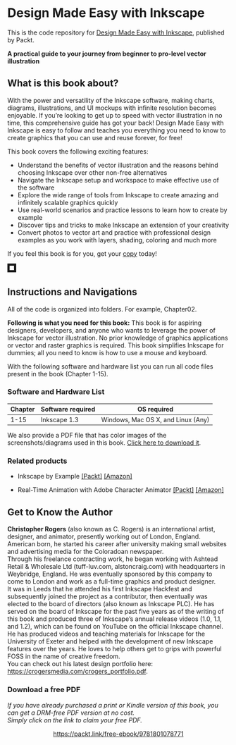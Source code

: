 # Design Made Easy with Inkscape

<a href="https://www.packtpub.com/product/design-made-easy-with-inkscape/9781801078771?utm_source=github&utm_medium=repository&utm_campaign=9781803235851"><img src="https://content.packt.com/B17103/cover_image_small.jpg" alt="" height="256px" align="right"></a>

This is the code repository for [Design Made Easy with Inkscape](https://www.packtpub.com/product/design-made-easy-with-inkscape/9781801078771?utm_source=github&utm_medium=repository&utm_campaign=9781803235851), published by Packt.

**A practical guide to your journey from beginner to pro-level vector illustration**

## What is this book about?
With the power and versatility of the Inkscape software, making charts, diagrams, illustrations, and UI mockups with infinite resolution becomes enjoyable. If you’re looking to get up to speed with vector illustration in no time, this comprehensive guide has got your back! Design Made Easy with Inkscape is easy to follow and teaches you everything you need to know to create graphics that you can use and reuse forever, for free!

This book covers the following exciting features:
* Understand the benefits of vector illustration and the reasons behind     choosing Inkscape over other non-free alternatives
* Navigate the Inkscape setup and workspace to make effective use of the software
* Explore the wide range of tools from Inkscape to create amazing and infinitely scalable graphics quickly
* Use real-world scenarios and practice lessons to learn how to create by example
* Discover tips and tricks to make Inkscape an extension of your creativity
* Convert photos to vector art and practice with professional design examples as you work with layers, shading, coloring and much more

If you feel this book is for you, get your [copy](https://www.amazon.com/dp/1801078777) today!

<a href="https://www.packtpub.com/?utm_source=github&utm_medium=banner&utm_campaign=GitHubBanner"><img src="https://raw.githubusercontent.com/PacktPublishing/GitHub/master/GitHub.png" 
alt="https://www.packtpub.com/" border="5" /></a>

## Instructions and Navigations
All of the code is organized into folders. For example, Chapter02.

**Following is what you need for this book:**
This book is for aspiring designers, developers, and anyone who wants to leverage the power of Inkscape for vector illustration. No prior knowledge of graphics applications or vector and raster graphics is required. This book simplifies Inkscape for dummies; all you need to know is how to use a mouse and keyboard.

With the following software and hardware list you can run all code files present in the book (Chapter 1-15).
### Software and Hardware List
| Chapter | Software required | OS required |
| -------- | ------------------------------------ | ----------------------------------- |
| 1-15 | Inkscape 1.3 | Windows, Mac OS X, and Linux (Any) |

We also provide a PDF file that has color images of the screenshots/diagrams used in this book. [Click here to download it](https://packt.link/57GQC).

### Related products
* Inkscape by Example [[Packt]](https://www.packtpub.com/product/inkscape-by-example/9781803243146?utm_source=github&utm_medium=repository&utm_campaign=9781803243146) [[Amazon]](https://www.amazon.com/dp/1803243147)

* Real-Time Animation with Adobe Character Animator [[Packt]](https://www.packtpub.com/product/real-time-animation-with-adobe-character-animator/9781803246949?utm_source=github&utm_medium=repository&utm_campaign=9781803246949) [[Amazon]](https://www.amazon.com/dp/1803246944)

## Get to Know the Author
**Christopher Rogers** (also known as C. Rogers) is an international artist, designer, and animator, presently working out of London, England. American born, he started his career after university making small websites and advertising media for the Coloradoan newspaper.<br>
Through his freelance contracting work, he began working with Ashtead Retail & Wholesale Ltd (tuff-luv.com, alstoncraig.com) with headquarters in Weybridge, England. He was eventually sponsored by this company to come to London and work as a full-time graphics and product designer.<br>
It was in Leeds that he attended his first Inkscape Hackfest and subsequently joined the project as a contributor, then eventually was elected to the board of directors (also known as Inkscape PLC). He has served on the board of Inkscape for the past five years as of the writing of this book and produced three of Inkscape’s annual release videos (1.0, 1.1, and 1.2), which can be found on YouTube on the official Inkscape channel.<br>
He has produced videos and teaching materials for Inkscape for the University of Exeter and helped with the development of new Inkscape features over the years. He loves to help others get to grips with powerful FOSS in the name of creative freedom.<br>
You can check out his latest design portfolio here: https://crogersmedia.com/crogers_portfolio.pdf.


### Download a free PDF

 <i>If you have already purchased a print or Kindle version of this book, you can get a DRM-free PDF version at no cost.<br>Simply click on the link to claim your free PDF.</i>
<p align="center"> <a href="https://packt.link/free-ebook/9781801078771">https://packt.link/free-ebook/9781801078771 </a> </p>